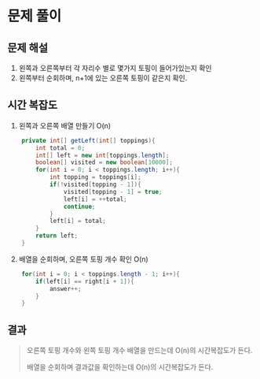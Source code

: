 # 문제 풀이

## 문제 해설

1. 왼쪽과 오른쪽부터 각 자리수 별로 몇가지 토핑이 들어가있는지 확인
2. 왼쪽부터 순회하며, n+1에 있는 오른쪽 토핑이 같은지 확인.
## 시간 복잡도

1. 왼쪽과 오른쪽 배열 만들기 O(n)
```java
    private int[] getLeft(int[] toppings){
        int total = 0;
        int[] left = new int[toppings.length];
        boolean[] visited = new boolean[10000];
        for(int i = 0; i < toppings.length; i++){
            int topping = toppings[i];
            if(!visited[topping - 1]){
                visited[topping - 1] = true;
                left[i] = ++total;  
                continue;
            }
            left[i] = total;
        }
        return left;
    }
```
2. 배열을 순회하며, 오른쪽 토핑 개수 확인 O(n)
```java
    for(int i = 0; i < toppings.length - 1; i++){
        if(left[i] == right[i + 1]){
            answer++;
        }
    }
```

## 결과
> 오른쪽 토핑 개수와 왼쪽 토핑 개수 배열을 만드는데 O(n)의 시간복잡도가 든다.
> 
> 배열을 순회하며 결과값을 확인하는데 O(n)의 시간복잡도가 든다.
